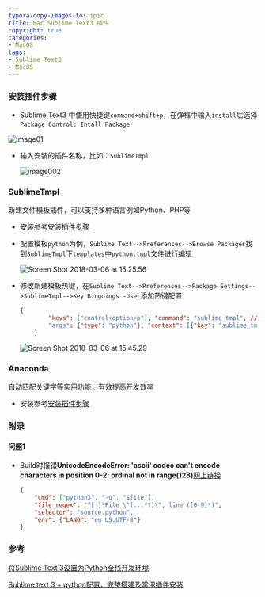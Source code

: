 ```yaml
---
typora-copy-images-to: ipic
title: Mac Sublime Text3 插件
copyright: true
categories:
- MacOS
tags: 
- Sublime Text3
- MacOS
---
```





### 安装插件步骤

- <span id="jump01">Sublime Text3</span> 中使用快捷键`command+shift+p`，在弹框中输入`install`后选择`Package Control: Intall Package`
<!--more-->
  ![image01](https://ws2.sinaimg.cn/large/006tNc79gy1fp33t7j8htj30d904zaae.jpg)

- 输入安装的插件名称，比如：`SublimeTmpl`

  ![image002](https://ws4.sinaimg.cn/large/006tNc79gy1fp33vxcqk3j30d40biwfd.jpg)

### SublimeTmpl

新建文件模板插件，可以支持多种语言例如Python、PHP等

- 安装参考[安装插件步骤](#jump01)

- 配置模板`python`为例，`Sublime Text-->Preferences-->Browse Packages`找到`SublimeTmpl`下`templates`中`python.tmpl`文件进行编辑

  ![Screen Shot 2018-03-06 at 15.25.56](https://ws4.sinaimg.cn/large/006tNc79gy1fp34paajchj30cd0a0mzf.jpg)

- 修改新建模板热键，在`Sublime Text-->Preferences-->Package Settings-->SublimeTmpl-->Key Bingdings -User`添加热键配置

  ```json
  {
          "keys": ["control+option+p"], "command": "sublime_tmpl", // windows key: "ctrl+alt+p"
          "args": {"type": "python"}, "context": [{"key": "sublime_tmpl.python"}]
      }
  ```

  ![Screen Shot 2018-03-06 at 15.45.29](https://ws2.sinaimg.cn/large/006tNc79gy1fp357fkqnmj30c909ljtf.jpg)

### Anaconda

自动匹配关键字等实用功能，有效提高开发效率

- 安装参考[安装插件步骤](#jump01)

### 附录

#### 问题1

- Build时报错**UnicodeEncodeError: 'ascii' codec can't encode characters in position 0-2: ordinal not in range(128)**[网上链接](https://stackoverflow.com/questions/15166076/sublime-text-2-encoding-error-with-python3-build/15174760#15174760)

  ```json
  {
      "cmd": ["python3", "-u", "$file"],
      "file_regex": "^[ ]*File \"(...*?)\", line ([0-9]*)",
      "selector": "source.python",
      "env": {"LANG": "en_US.UTF-8"}
  }
  ```


### 参考

[将Sublime Text 3设置为Python全栈开发环境](http://lib.csdn.net/article/python/63800)

[Sublime text 3 + python配置，完整搭建及常用插件安装](http://www.cnblogs.com/honkly/p/6599642.html)
